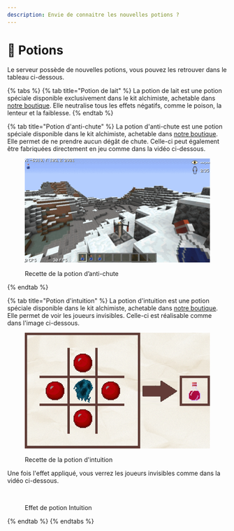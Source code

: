 ```yaml
---
description: Envie de connaitre les nouvelles potions ?
---
```


# 🥃 Potions

Le serveur possède de nouvelles potions, vous pouvez les retrouver dans le tableau ci-dessous.

{% tabs %}
{% tab title="Potion de lait" %}
La potion de lait est une potion spéciale disponible exclusivement dans le kit alchimiste, achetable dans [notre boutique](https://plutonia-mc.fr/shop/categories/kits). Elle neutralise tous les effets négatifs, comme le poison, la lenteur et la faiblesse.
{% endtab %}

{% tab title="Potion d'anti-chute" %}
La potion d'anti-chute est une potion spéciale disponible dans le kit alchimiste, achetable dans [notre boutique](https://plutonia-mc.fr/shop/categories/kits). Elle permet de ne prendre aucun dégât de chute. Celle-ci peut également être fabriquées directement en jeu comme dans la vidéo ci-dessous.

<figure><img src="../../.gitbook/assets/C6RrtjkSQd.gif" alt=""><figcaption><p>Recette de la potion d’anti-chute</p></figcaption></figure>
{% endtab %}

{% tab title="Potion d'intuition" %}
La potion d'intuition est une potion spéciale disponible dans le kit alchimiste, achetable dans [notre boutique](https://plutonia-mc.fr/shop/categories/kits). Elle permet de voir les joueurs invisibles. Celle-ci est réalisable comme dans l'image ci-dessous.

<figure><img src="../../.gitbook/assets/L2sFYIlgfs.png" alt=""><figcaption><p>Recette de la potion d'intuition</p></figcaption></figure>

Une fois l'effet appliqué, vous verrez les joueurs invisibles comme dans la vidéo ci-dessous.

<figure><img src="../../.gitbook/assets/NC4hLgDbCm.gif" alt=""><figcaption><p>Effet de potion Intuition</p></figcaption></figure>
{% endtab %}
{% endtabs %}
